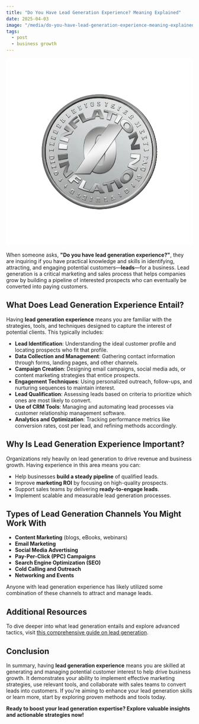 ```yaml
---
title: "Do You Have Lead Generation Experience? Meaning Explained"
date: 2025-04-03
image: "/media/do-you-have-lead-generation-experience-meaning-explained.webp"
tags:
  - post
  - business growth
---
```


![Do You Have Lead Generation Experience? Meaning Explained](/media/do-you-have-lead-generation-experience-meaning-explained.webp)

When someone asks, **"Do you have lead generation experience?"**, they are inquiring if you have practical knowledge and skills in identifying, attracting, and engaging potential customers—**leads**—for a business. Lead generation is a critical marketing and sales process that helps companies grow by building a pipeline of interested prospects who can eventually be converted into paying customers.

## What Does Lead Generation Experience Entail?

Having **lead generation experience** means you are familiar with the strategies, tools, and techniques designed to capture the interest of potential clients. This typically includes:

- **Lead Identification**: Understanding the ideal customer profile and locating prospects who fit that profile.
- **Data Collection and Management**: Gathering contact information through forms, landing pages, and other channels.
- **Campaign Creation**: Designing email campaigns, social media ads, or content marketing strategies that entice prospects.
- **Engagement Techniques**: Using personalized outreach, follow-ups, and nurturing sequences to maintain interest.
- **Lead Qualification**: Assessing leads based on criteria to prioritize which ones are most likely to convert.
- **Use of CRM Tools**: Managing and automating lead processes via customer relationship management software.
- **Analytics and Optimization**: Tracking performance metrics like conversion rates, cost per lead, and refining methods accordingly.

## Why Is Lead Generation Experience Important?

Organizations rely heavily on lead generation to drive revenue and business growth. Having experience in this area means you can:

- Help businesses **build a steady pipeline** of qualified leads.
- Improve **marketing ROI** by focusing on high-quality prospects.
- Support sales teams by delivering **ready-to-engage leads**.
- Implement scalable and measurable lead generation processes.

## Types of Lead Generation Channels You Might Work With

- **Content Marketing** (blogs, eBooks, webinars)
- **Email Marketing**
- **Social Media Advertising**
- **Pay-Per-Click (PPC) Campaigns**
- **Search Engine Optimization (SEO)**
- **Cold Calling and Outreach**
- **Networking and Events**

Anyone with lead generation experience has likely utilized some combination of these channels to attract and manage leads.

## Additional Resources

To dive deeper into what lead generation entails and explore advanced tactics, visit [this comprehensive guide on lead generation](https://leadcraftr.com/posts/lead-generation/).

## Conclusion

In summary, having **lead generation experience** means you are skilled at generating and managing potential customer interest to help drive business growth. It demonstrates your ability to implement effective marketing strategies, use relevant tools, and collaborate with sales teams to convert leads into customers. If you're aiming to enhance your lead generation skills or learn more, start by exploring proven methods and tools today.

**Ready to boost your lead generation expertise? Explore valuable insights and actionable strategies now!**
